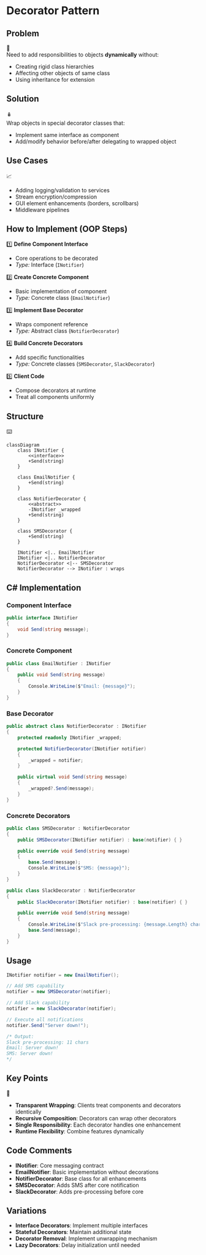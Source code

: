 # Decorator Pattern

## Problem

🎁  
Need to add responsibilities to objects **dynamically** without:

- Creating rigid class hierarchies
- Affecting other objects of same class
- Using inheritance for extension

## Solution

🪆  
Wrap objects in special decorator classes that:

- Implement same interface as component
- Add/modify behavior before/after delegating to wrapped object

## Use Cases

📈

- Adding logging/validation to services
- Stream encryption/compression
- GUI element enhancements (borders, scrollbars)
- Middleware pipelines

## How to Implement (OOP Steps)

1️⃣ **Define Component Interface**

- Core operations to be decorated
- _Type:_ Interface (`INotifier`)

2️⃣ **Create Concrete Component**

- Basic implementation of component
- _Type:_ Concrete class (`EmailNotifier`)

3️⃣ **Implement Base Decorator**

- Wraps component reference
- _Type:_ Abstract class (`NotifierDecorator`)

4️⃣ **Build Concrete Decorators**

- Add specific functionalities
- _Type:_ Concrete classes (`SMSDecorator`, `SlackDecorator`)

5️⃣ **Client Code**

- Compose decorators at runtime
- Treat all components uniformly

## Structure

⌨️

```mermaid
classDiagram
    class INotifier {
        <<interface>>
        +Send(string)
    }

    class EmailNotifier {
        +Send(string)
    }

    class NotifierDecorator {
        <<abstract>>
        -INotifier _wrapped
        +Send(string)
    }

    class SMSDecorator {
        +Send(string)
    }

    INotifier <|.. EmailNotifier
    INotifier <|.. NotifierDecorator
    NotifierDecorator <|-- SMSDecorator
    NotifierDecorator --> INotifier : wraps
```

## C# Implementation

### Component Interface

```csharp
public interface INotifier
{
    void Send(string message);
}
```

### Concrete Component

```csharp
public class EmailNotifier : INotifier
{
    public void Send(string message)
    {
        Console.WriteLine($"Email: {message}");
    }
}
```

### Base Decorator

```csharp
public abstract class NotifierDecorator : INotifier
{
    protected readonly INotifier _wrapped;

    protected NotifierDecorator(INotifier notifier)
    {
        _wrapped = notifier;
    }

    public virtual void Send(string message)
    {
        _wrapped?.Send(message);
    }
}
```

### Concrete Decorators

```csharp
public class SMSDecorator : NotifierDecorator
{
    public SMSDecorator(INotifier notifier) : base(notifier) { }

    public override void Send(string message)
    {
        base.Send(message);
        Console.WriteLine($"SMS: {message}");
    }
}

public class SlackDecorator : NotifierDecorator
{
    public SlackDecorator(INotifier notifier) : base(notifier) { }

    public override void Send(string message)
    {
        Console.WriteLine($"Slack pre-processing: {message.Length} chars");
        base.Send(message);
    }
}
```

## Usage

```csharp
INotifier notifier = new EmailNotifier();

// Add SMS capability
notifier = new SMSDecorator(notifier);

// Add Slack capability
notifier = new SlackDecorator(notifier);

// Execute all notifications
notifier.Send("Server down!");

/* Output:
Slack pre-processing: 11 chars
Email: Server down!
SMS: Server down!
*/
```

## Key Points

🔑

- **Transparent Wrapping**: Clients treat components and decorators identically
- **Recursive Composition**: Decorators can wrap other decorators
- **Single Responsibility**: Each decorator handles one enhancement
- **Runtime Flexibility**: Combine features dynamically

## Code Comments

- **INotifier**: Core messaging contract
- **EmailNotifier**: Basic implementation without decorations
- **NotifierDecorator**: Base class for all enhancements
- **SMSDecorator**: Adds SMS after core notification
- **SlackDecorator**: Adds pre-processing before core

## Variations

- **Interface Decorators**: Implement multiple interfaces
- **Stateful Decorators**: Maintain additional state
- **Decorator Removal**: Implement unwrapping mechanism
- **Lazy Decorators**: Delay initialization until needed
